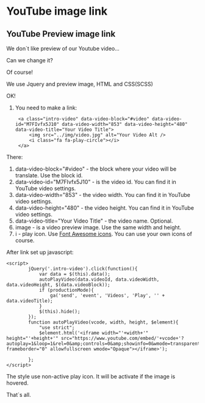 # YouTube image link
## YouTube Preview image link

 We don`t like preview of our Youtube video...

  Can we change it?

  Of course!

 We use Jquery and preview image, HTML and CSS(SCSS)

OK!

1. You need to make a link:

        <a class="intro-video" data-video-block="#video" data-video-id="M7FIvfx5J10" data-video-width="853" data-video-height="480"  data-video-title="Your Video Title">
            <img src="../img/video.jpg" alt="Your Video Alt />
            <i class="fa fa-play-circle"></i>
        </a>


There:
 1. data-video-block="#video" - the block where your video will be translate. Use the block id.
 2. data-video-id="M7FIvfx5J10" - is the video id. You can find it in YouTube video settings.
 3. data-video-width="853" - the video width. You can find it in YouTube video settings.
 4. data-video-height="480" - the video height. You can find it in YouTube video settings.
 5. data-video-title="Your Video Title" - the video name. Optional.
 6. image - is a video preview image. Use the same width and height.
 7. i - play icon. Use [Font Awesome icons](http://fontawesome.io/icon/play-circle/). You can use your own icons of course.

After link set up javascript:

    <script>
            jQuery('.intro-video').click(function(){
                var data = $(this).data();
                autoPlayVideo(data.videoId, data.videoWidth, data.videoHeight, $(data.videoBlock));
                if (productionMode){
                    ga('send', 'event', 'Videos', 'Play', '' + data.videoTitle);
                }
                $(this).hide();
            });
            function autoPlayVideo(vcode, width, height, $element){
                "use strict";
                $element.html('<iframe width="'+width+'" height="'+height+'" src="https://www.youtube.com/embed/'+vcode+'?autoplay=1&loop=1&rel=0&amp;controls=0&amp;showinfo=0&wmode=transparent&origin=https://algomonster.com" frameborder="0" allowfullscreen wmode="Opaque"></iframe>');

            };
    </script>

The style use non-active play icon. It will be activate if the image is hovered.

That`s all.
